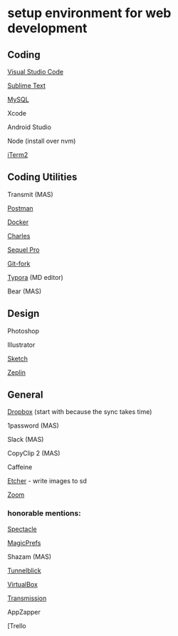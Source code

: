 # setup environment for web development



## Coding

[Visual Studio Code](https://code.visualstudio.com)

[Sublime Text](https://www.sublimetext.com)

[MySQL](https://dev.mysql.com/downloads/mysql/)

Xcode

Android Studio

Node (install over nvm)

[iTerm2](https://www.iterm2.com/)



## Coding Utilities

Transmit (MAS)

[Postman](https://www.getpostman.com)

[Docker](https://www.docker.com/)

[Charles](https://www.charlesproxy.com/)

[Sequel Pro](https://www.sequelpro.com)

[Git-fork](https://git-fork.com)

[Typora](https://typora.io) (MD editor)

Bear (MAS)



## Design

Photoshop

Illustrator

[Sketch](https://www.sketchapp.com)

[Zeplin](https://zeplin.io)



## General

[Dropbox](https://www.dropbox.com) (start with because the sync takes time)

1password (MAS)

Slack (MAS)

CopyClip 2 (MAS)

Caffeine

[Etcher](https://etcher.io/) - write images to sd

[Zoom](https://zoom.us/)



### honorable mentions:

[Spectacle](https://www.spectacleapp.com)

[MagicPrefs](http://magicprefs.com)

Shazam (MAS)

[Tunnelblick](https://tunnelblick.net)

[VirtualBox](https://www.virtualbox.org)

[Transmission](https://transmissionbt.com)

AppZapper

[Trello
